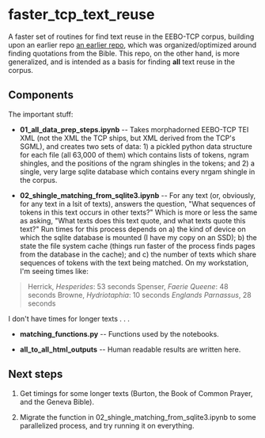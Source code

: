 # faster_tcp_text_reuse

A faster set of routines for find text reuse in the EEBO-TCP corpus, building upon an earlier repo [an earlier repo](https://github.com/spenteco/tcp_text_reuse), which was organized/optimized around finding quotations from the Bible.  This repo, on the other hand, is more generalized, and is intended as a basis for finding **all** text reuse in the corpus.

## Components

The important stuff:

* **01_all_data_prep_steps.ipynb** -- Takes morphadorned EEBO-TCP TEI XML (not the XML the TCP ships, but XML derived from the TCP's SGML), and creates two sets of data: 1) a pickled python data structure for each file (all 63,000 of them) which contains lists of tokens, ngram shingles, and the positions of the ngram shingles in the tokens; and 2) a single, very large sqlite database which contains every nrgam shingle in the corpus.

* **02_shingle_matching_from_sqlite3.ipynb** -- For any text (or, obviously, for any text in a lsit of texts), answers the question, "What sequences of tokens in this text occurs in other texts?"  Which is more or less the same as asking, "What texts does this text quote, and what texts quote this text?"  Run times for this process depends on a) the kind of device on which the sqlite database is mounted (I have my copy on an SSD); b) the state the file system cache (things run faster of the process finds pages from the database in the cache); and c) the number of texts which share sequences of tokens with the text being matched.  On my workstation, I'm seeing times like:

>   Herrick, *Hesperides*: 53 seconds
>   Spenser, *Faerie Queene*: 48 seconds
>   Browne, *Hydriotaphia*: 10 seconds
>   *Englands Parnassus*, 28 seconds

I don't have times for longer texts . . . 

* **matching_functions.py** -- Functions used by the notebooks.

* **all_to_all_html_outputs** -- Human readable results are written here.

## Next steps

1.  Get timings for some longer texts (Burton, the Book of Common Prayer, and the Geneva Bible).

2.  Migrate the function in 02_shingle_matching_from_sqlite3.ipynb to some parallelized process, and try running it on everything.




